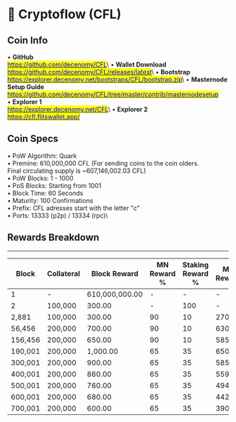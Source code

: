 # 🔸 Cryptoflow (CFL)

## Coin Info

• **GitHub**\
[<mark style="color:blue;">https://github.com/decenomy/CFL</mark>](https://github.com/decenomy/CFL)<mark style="color:blue;"></mark>\ <mark style="color:blue;"></mark>• **Wallet Download**\
[<mark style="color:blue;">https://github.com/decenomy/CFL/releases/latest</mark>](https://github.com/decenomy/CFL/releases/latest)<mark style="color:blue;"></mark>\ <mark style="color:blue;"></mark>• **Bootstrap**\
[<mark style="color:blue;">https://explorer.decenomy.net/bootstraps/CFL/bootstrap.zip</mark>](https://explorer.decenomy.net/bootstraps/CFL/bootstrap.zip)<mark style="color:blue;"></mark>\ <mark style="color:blue;"></mark>• **Masternode Setup Guide**\
[<mark style="color:blue;">https://github.com/decenomy/CFL/tree/master/contrib/masternodesetup</mark>](https://github.com/decenomy/CFL/tree/master/contrib/masternodesetup)\
• **Explorer 1** \
[<mark style="color:blue;">https://explorer.decenomy.net/CFL</mark>](https://explorer.decenomy.net/CFL)<mark style="color:blue;"></mark>\ <mark style="color:blue;"></mark>• **Explorer 2**\
[<mark style="color:blue;">https://cfl.flitswallet.app/</mark>](https://cfl.flitswallet.app/)<mark style="color:blue;"></mark>

<mark style="color:blue;"></mark>

## Coin Specs

• PoW Algorithm: Quark\
• Premine: 610,000,000 CFL (For sending coins to the coin olders. \
&#x20;  Final circulating supply is \~607,146,002.03 CFL)\
• PoW Blocks: 1 - 1000\
• PoS Blocks: Starting from 1001\
• Block Time: 60 Seconds\
• Maturity: 100 Confirmations\
• Prefix: CFL adresses start with the letter "c"\
• Ports: 13333 (p2p) / 13334 (rpc)\


## Rewards Breakdown

***

| Block   | Collateral | Block Reward   | MN Reward % | Staking Reward % | MN Reward | Staker Reward |
| ------- | ---------- | -------------- | ----------- | ---------------- | --------- | ------------- |
| 1       | -          | 610,000,000.00 | -           | -                | -         | -             |
| 2       | 100,000    | 300.00         | -           | 100              | -         | 300.00        |
| 2,881   | 100,000    | 300.00         | 90          | 10               | 270.00    | 30.00         |
| 56,456  | 200,000    | 700.00         | 90          | 10               | 630.00    | 70.00         |
| 156,456 | 200,000    | 650.00         | 90          | 10               | 585.00    | 65.00         |
| 190,001 | 200,000    | 1,000.00       | 65          | 35               | 650.00    | 350.00        |
| 300,001 | 200,000    | 900.00         | 65          | 35               | 585.00    | 315.00        |
| 400,001 | 200,000    | 860.00         | 65          | 35               | 559.00    | 301.00        |
| 500,001 | 200,000    | 760.00         | 65          | 35               | 494.00    | 266.00        |
| 600,001 | 200,000    | 680.00         | 65          | 35               | 442.00    | 238.00        |
| 700,001 | 200,000    | 600.00         | 65          | 35               | 390.00    | 210.00        |
